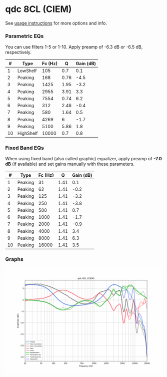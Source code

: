 # qdc 8CL (CIEM)
See [usage instructions](https://github.com/jaakkopasanen/AutoEq#usage) for more options and info.

### Parametric EQs
You can use filters 1-5 or 1-10. Apply preamp of -6.3 dB or -6.5 dB, respectively.

|   # | Type      |   Fc (Hz) |    Q |   Gain (dB) |
|-----|-----------|-----------|------|-------------|
|   1 | LowShelf  |       105 | 0.7  |         0.1 |
|   2 | Peaking   |       168 | 0.76 |        -4.5 |
|   3 | Peaking   |      1425 | 1.95 |        -3.2 |
|   4 | Peaking   |      2955 | 3.91 |         3.3 |
|   5 | Peaking   |      7554 | 0.74 |         6.2 |
|   6 | Peaking   |       312 | 2.48 |        -0.4 |
|   7 | Peaking   |       580 | 1.64 |         0.5 |
|   8 | Peaking   |      4269 | 6    |        -1.7 |
|   9 | Peaking   |      5100 | 5.86 |         1.8 |
|  10 | HighShelf |     10000 | 0.7  |         0.8 |

### Fixed Band EQs
When using fixed band (also called graphic) equalizer, apply preamp of **-7.0 dB** (if available) and set gains manually with these parameters.

|   # | Type    |   Fc (Hz) |    Q |   Gain (dB) |
|-----|---------|-----------|------|-------------|
|   1 | Peaking |        31 | 1.41 |         0.1 |
|   2 | Peaking |        62 | 1.41 |        -0.2 |
|   3 | Peaking |       125 | 1.41 |        -3.2 |
|   4 | Peaking |       250 | 1.41 |        -3.8 |
|   5 | Peaking |       500 | 1.41 |         0.7 |
|   6 | Peaking |      1000 | 1.41 |        -1.7 |
|   7 | Peaking |      2000 | 1.41 |        -0.9 |
|   8 | Peaking |      4000 | 1.41 |         3.4 |
|   9 | Peaking |      8000 | 1.41 |         6.3 |
|  10 | Peaking |     16000 | 1.41 |         3.5 |

### Graphs
![](./qdc%208CL%20(CIEM).png)
